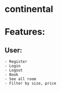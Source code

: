 # continental

# Features:

## User:
    - Register
    - Login
    - Logout
    - Book
    - See all room
    - Filter by size, price
